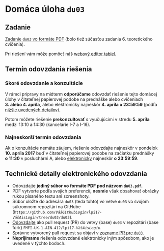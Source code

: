 Domáca úloha `du03`
===================

Zadanie
-------

[Zadanie `du03` vo formáte PDF](du03-zadanie.pdf)
(bolo tiež súčasťou zadania 6. teoretického cvičenia).

Pri riešení vám môže pomôcť náš [webový editor tabiel](http://dai.fmph.uniba.sk/courses/lpi/tableauEditor/).


Termín odovzdania riešenia
--------------------------

### Skoré odovzdanie a konzultácie

V rámci prípravy na midterm **odporúčame** odovzdať riešenie tejto domácej úlohy v čitateľnej papierovej podobe na prednáške alebo cvičeniach **3. alebo 4. apríla**, alebo elektronicky najneskôr **4. apríla o 23:59:59** (podľa [nižšie uvedených detailov](#technické-detaily-elektronického-odovzdania)).

Potom môžete riešenie **prekonzultovať** s vyučujúcimi v stredu **5. apríla** medzi 13:10 a 14:30 (kancelárie I-7 a I-16).

### Najneskorší termín odovzdania

Ak o konzultácie nemáte záujem, riešenie odovzdajte najneskôr v pondelok **10. apríla 2017** buď v čitateľnej papierovej podobe na začiatku prednášky **o 11:30** v posluchárni A, alebo [elektronicky](#technické-detaily-elektronického-odovzdania) najneskôr **o 23:59:59**.


Technické detaily elektronického odovzdania
-------------------------------------------

* Odovzdajte **jediný súbor vo formáte PDF pod názvom `du03.pdf`**.
* PDF vytvorte podľa svojich preferencií, **nesmie** však obsahovať obrázky rukou písaného textu ani screenshoty.
* Súbor uložte do adresára `du03` (teda tohto)
  vo vetve `du03` vo svojom súkromnom repozitári na GitHube
  (<code><span>https</span>://github.com/<var>VášGithubLogin</var>/lpi17-<var>VášAisLogin</var>/tree/du03/du03</code>).
* [Odovzdajte](../docs/odovzdavanie.md) ako pull request (PR) do vetvy
  (base) `du03` v repozitári
  (base fork) <code>FMFI-UK-1-AIN-412/lpi17-<var>VášAisLogin</var></code>.
* Správne vytvorený pull request sa objaví
  v [zozname PR pre `du03`](https://github.com/pulls?utf8=%E2%9C%93&q=is%3Aopen+is%3Apr+user%3AFMFI-UK-1-AIN-412+base%3Adu03).
* **Neprijímame** riešenia odovzdané elektronicky iným spôsobom,
  ako je uvedené v týchto bodoch.

